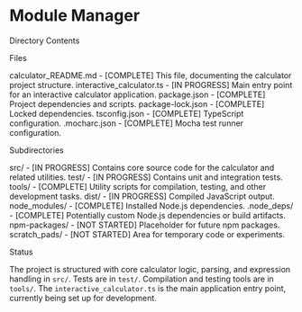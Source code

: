 # Module Manager

Directory Contents

Files

calculator_README.md - [COMPLETE] This file, documenting the calculator project structure.
interactive_calculator.ts - [IN PROGRESS] Main entry point for an interactive calculator application.
package.json - [COMPLETE] Project dependencies and scripts.
package-lock.json - [COMPLETE] Locked dependencies.
tsconfig.json - [COMPLETE] TypeScript configuration.
.mocharc.json - [COMPLETE] Mocha test runner configuration.

Subdirectories

src/ - [IN PROGRESS] Contains core source code for the calculator and related utilities.
test/ - [IN PROGRESS] Contains unit and integration tests.
tools/ - [COMPLETE] Utility scripts for compilation, testing, and other development tasks.
dist/ - [IN PROGRESS] Compiled JavaScript output.
node_modules/ - [COMPLETE] Installed Node.js dependencies.
.node_deps/ - [COMPLETE] Potentially custom Node.js dependencies or build artifacts.
npm-packages/ - [NOT STARTED] Placeholder for future npm packages.
scratch_pads/ - [NOT STARTED] Area for temporary code or experiments.

Status

The project is structured with core calculator logic, parsing, and expression handling in `src/`. Tests are in `test/`. Compilation and testing tools are in `tools/`. The `interactive_calculator.ts` is the main application entry point, currently being set up for development.